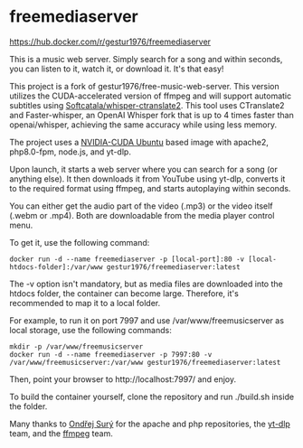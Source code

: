 # freemediaserver

https://hub.docker.com/r/gestur1976/freemediaserver

This is a music web server. Simply search for a song and within seconds, you can listen to it, watch it, or download it. It's that easy!

This project is a fork of gestur1976/free-music-web-server. This version utilizes the CUDA-accelerated version of ffmpeg and will support automatic subtitles using [Softcatala/whisper-ctranslate2](https://github.com/Softcatala/whisper-ctranslate2). This tool uses CTranslate2 and Faster-whisper, an OpenAI Whisper fork that is up to 4 times faster than openai/whisper, achieving the same accuracy while using less memory.

The project uses a [NVIDIA-CUDA Ubuntu](https://hub.docker.com/layers/nvidia/cuda/11.6.2-runtime-ubuntu20.04) based image with apache2, php8.0-fpm, node.js, and yt-dlp.

Upon launch, it starts a web server where you can search for a song (or anything else). It then downloads it from YouTube using yt-dlp, converts it to the required format using ffmpeg, and starts autoplaying within seconds.

You can either get the audio part of the video (.mp3) or the video itself (.webm or .mp4). Both are downloadable from the media player control menu.

To get it, use the following command:

```shell
docker run -d --name freemediaserver -p [local-port]:80 -v [local-htdocs-folder]:/var/www gestur1976/freemediaserver:latest
```
The -v option isn't mandatory, but as media files are downloaded into the htdocs folder, the container can become large. Therefore, it's recommended to map it to a local folder.

For example, to run it on port 7997 and use /var/www/freemusicserver as local storage, use the following commands:

```shell
mkdir -p /var/www/freemusicserver
docker run -d --name freemediaserver -p 7997:80 -v /var/www/freemusicserver:/var/www gestur1976/freemediaserver:latest
```

Then, point your browser to http://localhost:7997/ and enjoy.

To build the container yourself, clone the repository and run ./build.sh inside the folder.

Many thanks to [Ondřej Surý](https://github.com/oerdnj) for the apache and php repositories, the [yt-dlp](https://github.com/yt-dlp) team, and the [ffmpeg](https://ffmpeg.org/) team.
